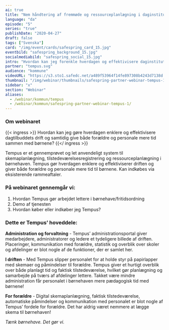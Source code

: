 ```yaml
---
ai: true
title: "Nem håndtering af fremmøde og ressourceplanlægning i daginstitutionerne"
language: "da"
episode: "5"
series: "true"
publishDate: "2020-04-27"
draft: false
tags: ["Svenska"]
card: "/img/event/cards/safespring_card_15.jpg"
eventbild: "safespring_background_15.jpg"
socialmediabild: "safespring_social_15.jpg"
intro: "Hvordan kan jeg forenkle hverdagen og effektivisere daginstitutionens drift og samtidig give både forældre og værger samt personalet mere tid sammen med børnene?"
partner: "tempus.svg"
audience: "kommune"
videoURL: "https://s3.sto1.safedc.net/a489f53964f14fe897308b4243d7138d:processedvideos/safespring-partner-webinar-tempus-1/master.m3u8"
thumbnail: "/img/webinar/thumbnails/safespring-partner-webinar-tempus-1.jpg"
sidebar: "x"
section: "Webinar"
aliases:
  - /webinar/kommun/tempus
  - /webinar/kommun/safespring-partner-webinar-tempus-1/
---
```

### Om webinaret

{{< ingress >}}
Hvordan kan jeg gøre hverdagen enklere og effektivisere dagtilbuddets drift og samtidig give både forældre og personale mere tid sammen med børnene?
{{</ ingress >}}

Tempus er et gennemprøvet og let anvendeligt system til skemaplanlægning, tilstedeværelsesregistrering og ressourceplanlægning i børnehaven. Tempus gør hverdagen enklere og effektiviserer driften og giver både forældre og personale mere tid til børnene. Kan indkøbes via eksisterende rammeaftaler.

### På webinaret gennemgår vi:

1. Hvordan Tempus gør arbejdet lettere i børnehave/fritidsordning
1. Demo af tjenesten
1. Hvordan køber eller indkøber jeg Tempus?

### Dette er Tempus’ hoveddele:

**Administration og forvaltning** - Tempus’ administrationsportal giver medarbejdere, administratorer og ledere et tydeligere billede af driften. Placeringer, kommunikation med forældre, statistik og overblik over skoler og afdelinger er blot nogle af de funktioner, der er samlet her.

**I driften** - Med Tempus slipper personalet for at holde styr på papirlapper med skemaer og påmindelser til forældre. Tempus giver et hurtigt overblik over både planlagt tid og faktisk tilstedeværelse, hvilket gør planlægning og samarbejde på tværs af afdelinger lettere. Takket være mindre administration får personalet i børnehaven mere pædagogisk tid med børnene!

**For forældre** - Digital skemaplanlægning, faktisk tilstedeværelse, automatiske påmindelser og kommunikation med personalet er blot nogle af Tempus’ fordele for forældre. Det har aldrig været nemmere at lægge skema til børnehaven!

_Tænk børnehave. Det gør vi._